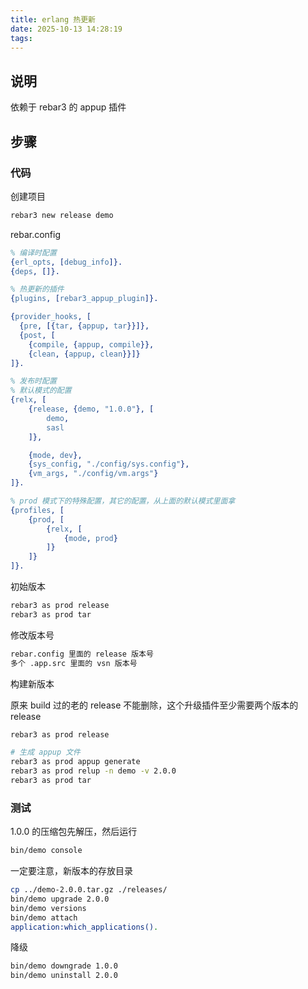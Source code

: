 ```yaml
---
title: erlang 热更新
date: 2025-10-13 14:28:19
tags:
---
```


## 说明

依赖于 rebar3 的 appup 插件

## 步骤

### 代码

创建项目

```sh
rebar3 new release demo
```

rebar.config

```erlang
% 编译时配置
{erl_opts, [debug_info]}.
{deps, []}.

% 热更新的插件
{plugins, [rebar3_appup_plugin]}.

{provider_hooks, [
  {pre, [{tar, {appup, tar}}]},
  {post, [
    {compile, {appup, compile}},
    {clean, {appup, clean}}]}
]}.

% 发布时配置
% 默认模式的配置
{relx, [
    {release, {demo, "1.0.0"}, [
        demo,
        sasl
    ]},

    {mode, dev},
    {sys_config, "./config/sys.config"},
    {vm_args, "./config/vm.args"}
]}.

% prod 模式下的特殊配置，其它的配置，从上面的默认模式里面拿
{profiles, [
    {prod, [
        {relx, [
            {mode, prod}
        ]}
    ]}
]}.
```

初始版本

```sh
rebar3 as prod release
rebar3 as prod tar
```

修改版本号

```sh
rebar.config 里面的 release 版本号
多个 .app.src 里面的 vsn 版本号
```

构建新版本

原来 build 过的老的 release 不能删除，这个升级插件至少需要两个版本的 release

```sh
rebar3 as prod release

# 生成 appup 文件
rebar3 as prod appup generate
rebar3 as prod relup -n demo -v 2.0.0
rebar3 as prod tar
```

### 测试

1.0.0 的压缩包先解压，然后运行

```sh
bin/demo console
```

一定要注意，新版本的存放目录

```sh
cp ../demo-2.0.0.tar.gz ./releases/
bin/demo upgrade 2.0.0
bin/demo versions
bin/demo attach
application:which_applications().
```

降级

```sh
bin/demo downgrade 1.0.0
bin/demo uninstall 2.0.0
```
